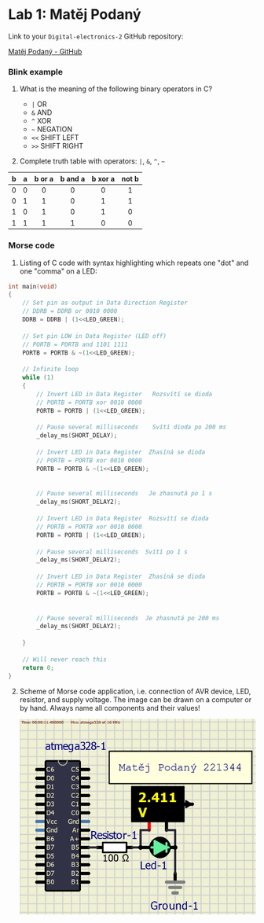 # Lab 1: Matěj Podaný

Link to your `Digital-electronics-2` GitHub repository:

   [Matěj Podaný - GitHub](https://github.com/Matej-Podany/digital-electronics-2)


### Blink example

1. What is the meaning of the following binary operators in C?
   * `|` OR
   * `&` AND
   * `^` XOR
   * `~` NEGATION
   * `<<` SHIFT LEFT
   * `>>` SHIFT RIGHT

2. Complete truth table with operators: `|`, `&`, `^`, `~`

| **b** | **a** |**b or a** | **b and a** | **b xor a** | **not b** |
| :-: | :-: | :-: | :-: | :-: | :-: |
| 0 | 0 | 0 | 0 | 0 | 1 |
| 0 | 1 | 1 | 0 | 1 | 1 |
| 1 | 0 | 1 | 0 | 1 | 0 |
| 1 | 1 | 1 | 1 | 0 | 0 |


### Morse code

1. Listing of C code with syntax highlighting which repeats one "dot" and one "comma" on a LED:

```c
int main(void)
{
    // Set pin as output in Data Direction Register
    // DDRB = DDRB or 0010 0000
    DDRB = DDRB | (1<<LED_GREEN);

    // Set pin LOW in Data Register (LED off)
    // PORTB = PORTB and 1101 1111
    PORTB = PORTB & ~(1<<LED_GREEN);

    // Infinite loop
    while (1)
    {
        // Invert LED in Data Register   Rozsvítí se dioda
        // PORTB = PORTB xor 0010 0000
        PORTB = PORTB | (1<<LED_GREEN);
		
		// Pause several milliseconds    Svítí dioda po 200 ms
        _delay_ms(SHORT_DELAY);

        // Invert LED in Data Register  Zhasíná se dioda
        // PORTB = PORTB xor 0010 0000
        PORTB = PORTB & ~(1<<LED_GREEN);
		
		
		// Pause several milliseconds   Je zhasnutá po 1 s
		_delay_ms(SHORT_DELAY2);
		
		// Invert LED in Data Register  Rozsvítí se dioda
		// PORTB = PORTB xor 0010 0000
		PORTB = PORTB | (1<<LED_GREEN);
		
		// Pause several milliseconds  Svítí po 1 s
		_delay_ms(SHORT_DELAY2);

		// Invert LED in Data Register  Zhasíná se dioda
		// PORTB = PORTB xor 0010 0000
		PORTB = PORTB & ~(1<<LED_GREEN);
		
		
		// Pause several milliseconds  Je zhasnutá po 200 ms
		_delay_ms(SHORT_DELAY2);
		
    }

    // Will never reach this
    return 0;
}
```


2. Scheme of Morse code application, i.e. connection of AVR device, LED, resistor, and supply voltage. The image can be drawn on a computer or by hand. Always name all components and their values!

	![Figure](https://github.com/Matej-Podany/digital-electronics-2/blob/main/Labs/01-tools/images/figure.jpg "figure")
